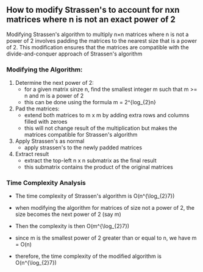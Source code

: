 ## How to modify Strassen's to account for nxn matrices where n is not an exact power of 2

Modifying Strassen's algorithm to multiply n×n matrices where n is not a power of 2 involves
padding the matrices to the nearest size that is a power of 2. This modification ensures that
the matrices are compatible with the divide-and-conquer approach of Strassen's algorithm

### Modifying the Algorithm:

1. Determine the next power of 2:
   -  for a given matrix sinze n, find the smallest integer m such that m >= n and m is a power of 2
   -  this can be done using the formula m = 2^{log\_{2}n}
2. Pad the matrices:
   -  extend both matrices to m x m by adding extra rows and columns filled with zeroes
   -  this will not change result of the multiplication but makes the matrices compatible for Strassen's algorithm
3. Apply Strassen's as normal
   -  apply strassen's to the newly padded matrices
4. Extract result
   -  extract the top-left n x n submatrix as the final result
   -  this submatrix contains the product of the original matrices

### Time Complexity Analysis

-  The time complexity of Strassen's algorithm is O(n^{\log\_{2}7})
-  when modifying the algorithm for matrices of size not a power of 2, the size becomes the next power of 2 (say m)
-  Then the complexity is then O(m^{\log\_{2}7})

-  since m is the smallest power of 2 greater than or equal to n, we have m = O(n)
-  therefore, the time complexity of the modified algorithm is O(n^{\log\_{2}7})
